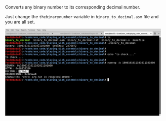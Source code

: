 Converts any binary number to its corresponding decimal number.


Just change the `thebinarynumber` variable in `binary_to_decimal.asm` file and you are all set.

![screenshot](screenshot.png) 
